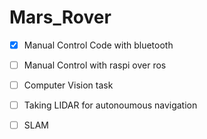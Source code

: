 # Mars_Rover
- [x] Manual Control Code with bluetooth
- [ ] Manual Control with raspi over ros
- [ ] Computer Vision task
- [ ] Taking LIDAR for autonoumous navigation
- [ ] SLAM
 
